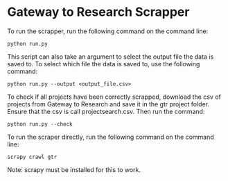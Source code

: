# Gateway to Research Scrapper

To run the scrapper, run the following command on the command line:
```
python run.py
```
This script can also take an argument to select the output file the data is saved to.
To select which file the data is saved to, use the following command:
```
python run.py --output <output_file.csv>
```
To check if all projects have been correctly scrapped, download the csv of projects from Gateway to Research and save it in the gtr project folder.
Ensure that the csv is call projectsearch.csv. Then run the command:
```
python run.py --check
```

To run the scraper directly, run the following command on the command line:
```
scrapy crawl gtr
```
Note: scrapy must be installed for this to work.